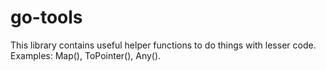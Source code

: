 # go-tools
This library contains useful helper functions to do things with lesser code. Examples: Map(), ToPointer(), Any().
